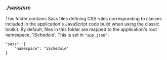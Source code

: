 ### ./sass/src

This folder contains Sass files defining CSS rules corresponding to classes
included in the application's JavaScript code build when using the classic toolkit.
By default, files in this folder are mapped to the application's root namespace, 'iSchedule'.
This is set in `"app.json"`:

    "sass": {
        "namespace": "iSchedule"
    }